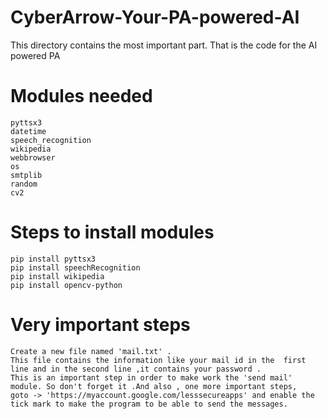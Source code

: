 # CyberArrow-Your-PA-powered-AI 
This directory contains the most important part. That is the code for the AI powered PA
# Modules needed
    pyttsx3 
    datetime
    speech_recognition 
    wikipedia
    webbrowser
    os
    smtplib
    random
    cv2
# Steps to install modules

    pip install pyttsx3 
    pip install speechRecognition
    pip install wikipedia
    pip install opencv-python
# Very important steps
    Create a new file named 'mail.txt' . 
    This file contains the information like your mail id in the  first line and in the second line ,it contains your password .
    This is an important step in order to make work the 'send mail' module. So don't forget it .And also , one more important steps, 
    goto -> 'https://myaccount.google.com/lesssecureapps' and enable the tick mark to make the program to be able to send the messages.
 
 
